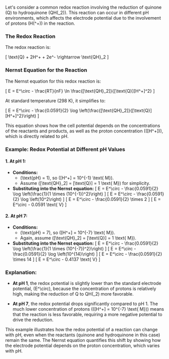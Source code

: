 
Let's consider a common redox reaction involving the reduction of quinone (Q) to hydroquinone (QH\(_2\)). This reaction can occur in different pH environments, which affects the electrode potential due to the involvement of protons (H\(^+\)) in the reaction.

### The Redox Reaction
The redox reaction is:

\[
\text{Q} + 2H^+ + 2e^- \rightarrow \text{QH}_2
\]

### Nernst Equation for the Reaction
The Nernst equation for this redox reaction is:

\[
E = E^\circ - \frac{RT}{nF} \ln \frac{[\text{QH}_2]}{[\text{Q}][H^+]^2}
\]

At standard temperature (298 K), it simplifies to:

\[
E = E^\circ - \frac{0.0591}{2} \log \left(\frac{[\text{QH}_2]}{[\text{Q}][H^+]^2}\right)
\]

This equation shows how the cell potential depends on the concentrations of the reactants and products, as well as the proton concentration (\([H^+]\)), which is directly related to pH.

### Example: Redox Potential at Different pH Values

#### 1. **At pH 1:**
- **Conditions:**
  - \(\text{pH} = 1\), so \([H^+] = 10^{-1} \text{ M}\).
  - Assume \([\text{QH}_2] = [\text{Q}] = 1 \text{ M}\) for simplicity.
- **Substituting into the Nernst equation:**
  \[
  E = E^\circ - \frac{0.0591}{2} \log \left(\frac{1}{1 \times (10^{-1})^2}\right)
  \]
  \[
  E = E^\circ - \frac{0.0591}{2} \log \left(10^2\right)
  \]
  \[
  E = E^\circ - \frac{0.0591}{2} \times 2
  \]
  \[
  E = E^\circ - 0.0591 \text{ V}
  \]

#### 2. **At pH 7:**
- **Conditions:**
  - \(\text{pH} = 7\), so \([H^+] = 10^{-7} \text{ M}\).
  - Again, assume \([\text{QH}_2] = [\text{Q}] = 1 \text{ M}\).
- **Substituting into the Nernst equation:**
  \[
  E = E^\circ - \frac{0.0591}{2} \log \left(\frac{1}{1 \times (10^{-7})^2}\right)
  \]
  \[
  E = E^\circ - \frac{0.0591}{2} \log \left(10^{14}\right)
  \]
  \[
  E = E^\circ - \frac{0.0591}{2} \times 14
  \]
  \[
  E = E^\circ - 0.4137 \text{ V}
  \]

### Explanation:
- **At pH 1**, the redox potential is slightly lower than the standard electrode potential, \(E^\circ\), because the concentration of protons is relatively high, making the reduction of Q to QH\(_2\) more favorable.
  
- **At pH 7**, the redox potential drops significantly compared to pH 1. The much lower concentration of protons (\([H^+] = 10^{-7} \text{ M}\)) means that the reaction is less favorable, requiring a more negative potential to drive the reduction.

This example illustrates how the redox potential of a reaction can change with pH, even when the reactants (quinone and hydroquinone in this case) remain the same. The Nernst equation quantifies this shift by showing how the electrode potential depends on the proton concentration, which varies with pH.